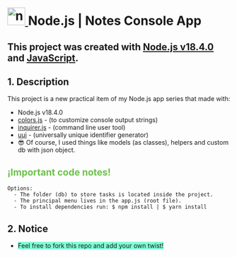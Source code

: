 # <a href="https://nodejs.org/es/" target="_blank"> <img src="https://www.vectorlogo.zone/logos/nodejs/nodejs-icon.svg" alt="nodejs" width="40" height="40"/> </a> Node.js | Notes Console App 

## This project was created with [Node.js v18.4.0](https://nodejs.org/es/blog/release/v18.4.0/) and [JavaScript](https://developer.mozilla.org/es/docs/Web/JavaScript).</h2>

## 1. Description
This project is a new practical item of my Node.js app series that made with:
 - Node.js v18.4.0
 - [colors.js](https://www.npmjs.com/package/colors) - (to customize console output strings)
 - [inquirer.js](https://www.npmjs.com/package/inquirer) - (command line user tool)
 - [uui](https://www.npmjs.com/package/uuid) - (universally unique identifier generator)
 - 😎 Of course, I used things like models (as classes), helpers and custom db with json object. 

<h2 style="color: #6cc24a">¡Important code notes!</h2>

```
Options:
  - The folder (db) to store tasks is located inside the project.
  - The principal menu lives in the app.js (root file).
  - To install dependencies run: $ npm install | $ yarn install
```

## 2. Notice
<ul>
  <li>
    <span style="background-color: #7fffd4;">Feel free to fork this repo and add your own twist!
    </span>
  </li>
</ul>